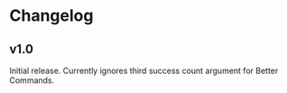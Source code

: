 # Changelog

## v1.0
Initial release. Currently ignores third success count argument for Better Commands.